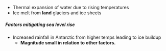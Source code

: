 - Thermal expansion of water due to rising temperatures
- Ice melt from **land** glaciers and ice sheets

##### Factors mitigating sea level rise
- Increased rainfall in Antarctic from higher temps leading to ice buildup 
	- **Magnitude small in relation to other factors.**


